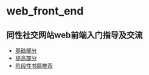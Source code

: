 # web_front_end
## 同性社交网站web前端入门指导及交流
- [基础部分](chapter1.markdown)
- [提高部分](chapter2.markdown)
- [阶段性书籍推荐](book.markdown)
